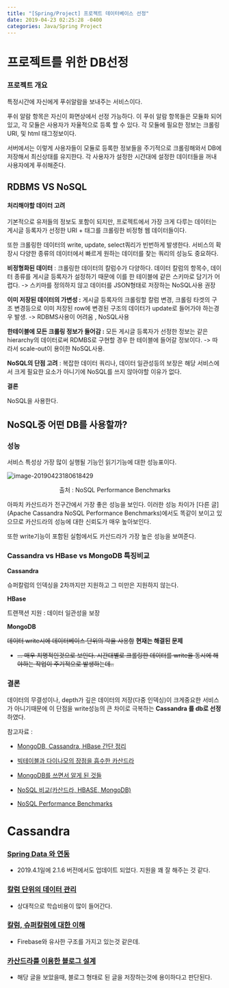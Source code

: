 ```yaml
---
title: "[Spring/Project] 프로젝트 데이터베이스 선정"
date: 2019-04-23 02:25:28 -0400
categories: Java/Spring Project
---
```




# 프로젝트를 위한 DB선정

### 프로젝트 개요

특정시간에 자신에게 푸쉬알람을 보내주는 서비스이다.

푸쉬 알람 항목은 자신이 화면상에서 선정 가능하다. 이 푸쉬 알람 항목들은 모듈화 되어있고, 각 모듈은 사용자가 자율적으로 등록 할 수 있다. 각 모듈에 필요한 정보는 크롤링 URI, 및 html 태그정보이다.



서버에서는 이렇게 사용자들이 모듈로 등록한 정보들을 주기적으로 크롤링해와서 DB에 저장해서 최신상태를 유지한다. 각 사용자가 설정한 시간대에 설정한 데이터들을 꺼내 사용자에게 푸쉬해준다.



## RDBMS VS NoSQL



#### 처리해야할 데이터 고려

기본적으로 유저들의 정보도 포함이 되지만, 프로젝트에서 가장 크게 다루는 데이터는 게시글 등록자가 선정한 URI + 태그를 크롤링한 비정형 웹 데이터들이다.

또한 크롤링한 데이터의 write, update, select쿼리가 빈번하게 발생한다. 서비스의 확장시 다양한 종류의 데이터에서 빠르게 원하는 데이터를 찾는 쿼리의 성능도 중요하다. 

**비정형화된 데이터** : 크롤링한 데이터의 칼럼수가 다양하다. 데이터 칼럼의 항목수, 데이터 종류를 게시글 등록자가 설정하기 때문에 이를 한 테이블에 같은 스키마로 담기가 어렵다. -> 스키마를 정의하지 않고 데이터를 JSON형태로 저장하는 NoSQL사용 권장



**이미 저장된 데이터의 가변성 :** 게시글 등록자의 크롤링할 칼럼 변경, 크롤링 타겟의 구조 변경등으로 이미 저장된 row에 변경된 구조의 데이터가 update로 들어가야 하는경우 발생. -> RDBMS사용이 어려움  , NoSQL사용



**한테이블에 모든 크롤링 정보가 들어감 :** 모든 게시글 등록자가 선정한 정보는 같은 hierarchy의 데이터로써 RDMBS로 구현할 경우 한 테이블에 들어갈 정보이다. -> 따라서 scale-out이 용이한 NoSQL사용.



**NoSQL의 단점 고려** : 복잡한 데이터 쿼리나, 데이터 일관성등의 보장은 해당 서비스에서 크게 필요한 요소가 아니기에 NoSQL를 쓰지 않아야할 이유가 없다.



**결론**

NoSQL을 사용한다.

 



## NoSQL중 어떤 DB를 사용할까?

### 성능



서비스 특성상 가장 많이 실행될 기능인 읽기기능에 대한 성능표이다.

![image-20190423180618429](/Users/dadadamarine/Desktop/study/blog/dadadamarine.github.io/_posts/assets/images/image-20190423180618429.png)

<center>출처 : NoSQL Performance Benchmarks</center> 



아파치 카산드라가 전구간에서 가장 좋은 성능을 보인다. 이러한 성능 차이가 [다른 글](Apache Cassandra NoSQL Performance Benchmarks)에서도 똑같이 보이고 있으므로 카산드라의 성능에 대한 신뢰도가 매우 높아보인다.

또한 write기능이 포함된 실험에서도 카산드라가 가장 높은 성능을 보여준다.



### Cassandra vs HBase vs MongoDB 특징비교

**Cassandra** 

슈퍼칼럼의 인덱싱을 2차까지만 지원하고 그 미만은 지원하지 않는다.



**HBase** 

트랜잭션 지원 : 데이터 일관성을 보장



**MongoDB**

~~데이터 write시에 데이터베이스 단위의 락을 사용함~~  **현재는 해결된 문제**

- ~~… 매우 치명적인것으로 보인다. 시간대별로 크롤링한 데이터를 write을 동시에 해야하는 작업이 주기적으로 발생하는데..~~



### 결론

데이터의 무결성이나, depth가 깊은 데이터의 저장(다중 인덱싱)이 크게중요한 서비스가 아니기때문에 이 단점을 write성능의 큰 차이로 극복하는 **Cassandra 를 db로 선정**하였다.



참고자료 :

- [MongoDB, Cassandra, HBase 간단 정리](<http://blog.naver.com/PostView.nhn?blogId=samuelc&logNo=20186928327>)
- [빅테이블과 다이나모의 장점을 흡수한 카산드라](<https://www.kdata.or.kr/info/info_04_view.html?field=&keyword=&type=techreport&page=38&dbnum=176031&mode=detail&type=techreport>)
- [MongoDB를 쓰면서 알게 된 것들](<http://bigmatch.i-um.net/2013/12/09/mongodb%EB%A5%BC-%EC%93%B0%EB%A9%B4%EC%84%9C-%EC%95%8C%EA%B2%8C-%EB%90%9C-%EA%B2%83%EB%93%A4/>)
- [NoSQL 비교(카산드라, HBASE, MongoDB)](<https://brocess.tistory.com/115>)

- [NoSQL Performance Benchmarks](https://www.datastax.com/nosql-databases/benchmarks-cassandra-vs-mongodb-vs-hbase)

###

# Cassandra

### [Spring Data 와 연동](<https://docs.spring.io/spring-data/cassandra/docs/current/reference/html/>)

- 2019.4.1일에 2.1.6 버전에서도 업데이트 되었다. 지원을 꽤 잘 해주는 것 같다.

### [칼럼 단위의 데이터 관리](<https://meetup.toast.com/posts/58> )

- 상대적으로 학습비용이 많이 들어간다.

### [칼럼, 슈퍼칼럼에 대한 이해](<http://theeye.pe.kr/archives/1350>)

- Firebase와 유사한 구조를 가지고 있는것 같은데. 

### [카산드라를 이용한 블로그 설계](<http://theeye.pe.kr/archives/1352>)

- 해당 글을 보았을때, 블로그 형태로 된 글을 저장하는것에 용이하다고 판단된다.

